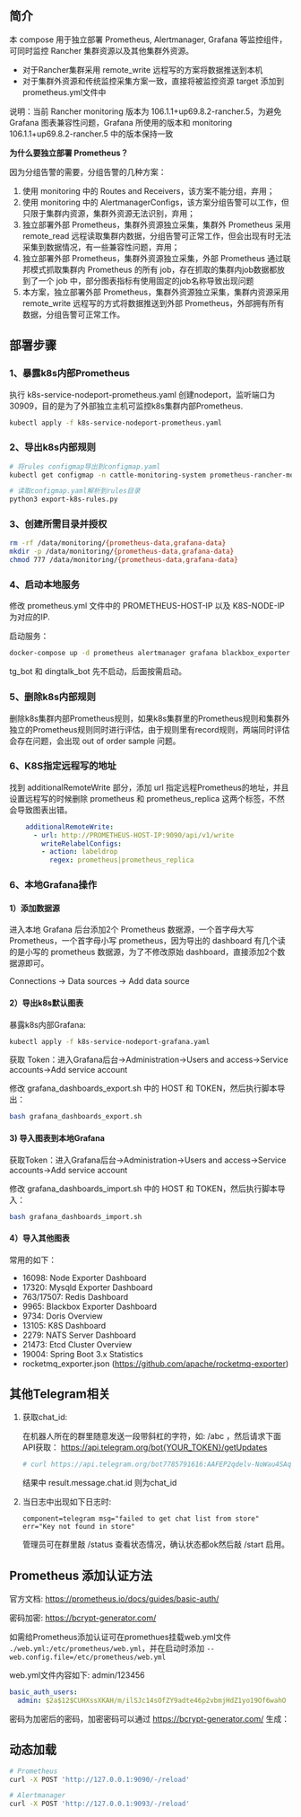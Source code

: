 ## 简介
本 compose 用于独立部署 Prometheus, Alertmanager, Grafana 等监控组件，可同时监控 Rancher 集群资源以及其他集群外资源。
 - 对于Rancher集群采用 remote_write 远程写的方案将数据推送到本机
 - 对于集群外资源和传统监控采集方案一致，直接将被监控资源 target 添加到prometheus.yml文件中

说明：当前 Rancher monitoring 版本为 106.1.1+up69.8.2-rancher.5，为避免 Grafana 图表兼容性问题，Grafana 所使用的版本和 monitoring 106.1.1+up69.8.2-rancher.5 中的版本保持一致

**为什么要独立部署 Prometheus？**

因为分组告警的需要，分组告警的几种方案：
1. 使用 monitoring 中的 Routes and Receivers，该方案不能分组，弃用；
2. 使用 monitoring 中的 AlertmanagerConfigs，该方案分组告警可以工作，但只限于集群内资源，集群外资源无法识别，弃用；
3. 独立部署外部 Prometheus，集群外资源独立采集，集群外 Prometheus 采用 remote_read 远程读取集群内数据，分组告警可正常工作，但会出现有时无法采集到数据情况，有一些兼容性问题，弃用；
4. 独立部署外部 Prometheus，集群外资源独立采集，外部 Prometheus 通过联邦模式抓取集群内 Prometheus 的所有 job，存在抓取的集群内job数据都放到了一个 job 中，部分图表指标有使用固定的job名称导致出现问题
5. 本方案，独立部署外部 Prometheus，集群外资源独立采集，集群内资源采用 remote_write 远程写的方式将数据推送到外部 Prometheus，外部拥有所有数据，分组告警可正常工作。

## 部署步骤
### 1、暴露k8s内部Prometheus
执行 k8s-service-nodeport-prometheus.yaml 创建nodeport，监听端口为 30909，目的是为了外部独立主机可监控k8s集群内部Prometheus.
```bash
kubectl apply -f k8s-service-nodeport-prometheus.yaml
```

### 2、导出k8s内部规则
```bash
# 将rules configmap导出到configmap.yaml
kubectl get configmap -n cattle-monitoring-system prometheus-rancher-monitoring-prometheus-rulefiles-0 -o yaml > configmap.yaml

# 读取configmap.yaml解析到rules目录
python3 export-k8s-rules.py
```

### 3、创建所需目录并授权
```bash
rm -rf /data/monitoring/{prometheus-data,grafana-data}
mkdir -p /data/monitoring/{prometheus-data,grafana-data}
chmod 777 /data/monitoring/{prometheus-data,grafana-data}
```

### 4、启动本地服务
修改 prometheus.yml 文件中的 PROMETHEUS-HOST-IP 以及 K8S-NODE-IP 为对应的IP.

启动服务：
```bash
docker-compose up -d prometheus alertmanager grafana blackbox_exporter prometheus_alert
```
tg_bot 和 dingtalk_bot 先不启动，后面按需启动。

### 5、删除k8s内部规则

删除k8s集群内部Prometheus规则，如果k8s集群里的Prometheus规则和集群外独立的Prometheus规则同时进行评估，由于规则里有record规则，两端同时评估会存在问题，会出现 out of order sample 问题。

### 6、K8S指定远程写的地址

找到 additionalRemoteWrite 部分，添加 url 指定远程Prometheus的地址，并且设置远程写的时候删除 prometheus 和 prometheus_replica 这两个标签，不然会导致图表出错。
```yaml
    additionalRemoteWrite:
      - url: http://PROMETHEUS-HOST-IP:9090/api/v1/write
        writeRelabelConfigs:
        - action: labeldrop
          regex: prometheus|prometheus_replica
```
### 6、本地Grafana操作
#### 1）添加数据源
进入本地 Grafana 后台添加2个 Prometheus 数据源，一个首字母大写 Prometheus，一个首字母小写 prometheus，因为导出的 dashboard 有几个读的是小写的 prometheus 数据源，为了不修改原始 dashboard，直接添加2个数据源即可。

Connections -> Data sources -> Add data source

#### 2）导出k8s默认图表
暴露k8s内部Grafana:

```bash
kubectl apply -f k8s-service-nodeport-grafana.yaml
```
获取 Token：进入Grafana后台->Administration->Users and access->Service accounts->Add service account

修改 grafana_dashboards_export.sh 中的 HOST 和 TOKEN，然后执行脚本导出：
```bash
bash grafana_dashboards_export.sh
```

#### 3) 导入图表到本地Grafana
获取Token：进入Grafana后台->Administration->Users and access->Service accounts->Add service account

修改 grafana_dashboards_import.sh 中的 HOST 和 TOKEN，然后执行脚本导入：
```bash
bash grafana_dashboards_import.sh
```

#### 4）导入其他图表
常用的如下：
- 16098: Node Exporter Dashboard
- 17320: Mysqld Exporter Dashboard
- 763/17507: Redis Dashboard
- 9965: Blackbox Exporter Dashboard
- 9734: Doris Overview
- 13105: K8S Dashboard
- 2279: NATS Server Dashboard
- 21473: Etcd Cluster Overview
- 19004: Spring Boot 3.x Statistics
- rocketmq_exporter.json (https://github.com/apache/rocketmq-exporter)

## 其他Telegram相关
1. 获取chat_id:

   在机器人所在的群里随意发送一段带斜杠的字符，如: /abc ，然后请求下面API获取：
   https://api.telegram.org/bot{YOUR_TOKEN}/getUpdates
    ```bash
   # curl https://api.telegram.org/bot7785791616:AAFEP2qdelv-NoWau4SAqjbWJRfthENV0ER/getUpdates
    ```
   结果中 result.message.chat.id 则为chat_id

2. 当日志中出现如下日志时:
    ```text
    component=telegram msg="failed to get chat list from store" err="Key not found in store"
    ```
    管理员可在群里敲 /status 查看状态情况，确认状态都ok然后敲 /start 启用。


## Prometheus 添加认证方法
官方文档: https://prometheus.io/docs/guides/basic-auth/

密码加密: https://bcrypt-generator.com/

如需给Prometheus添加认证可在promethues挂载web.yml文件 `./web.yml:/etc/prometheus/web.yml`，并在启动时添加 `--web.config.file=/etc/prometheus/web.yml`

web.yml文件内容如下:
admin/123456
```yaml
basic_auth_users:
  admin: $2a$12$CUHXssXKAH/m/ilSJc14sOfZY9adte46p2vbmjHdZ1yo19Of6wahO
```
密码为加密后的密码，加密密码可以通过 https://bcrypt-generator.com/ 生成：


## 动态加载
```bash
# Prometheus
curl -X POST 'http://127.0.0.1:9090/-/reload'

# Alertmanager
curl -X POST 'http://127.0.0.1:9093/-/reload'
```


